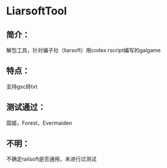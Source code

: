 # LiarsoftTool
## 简介：
解包工具，针对骗子社（liarsoft）用codex rscript编写的galgame  
## 特点：
支持gsc转txt   
## 测试通过：
腐姬，Forest，Evermaiden
## 不明：
不确定railsoft是否通用，未进行过测试
